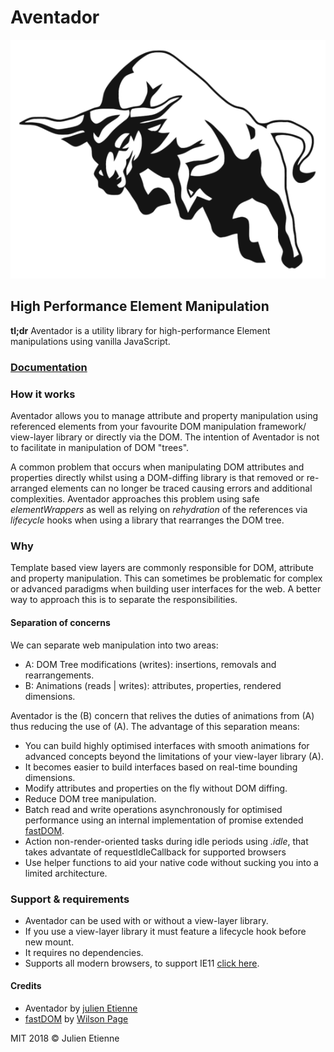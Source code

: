 # Aventador

<img src="https://raw.githubusercontent.com/julienetie/img/master/aventador-small.png"  />

## High Performance Element Manipulation

**tl;dr** Aventador is a utility library for high-performance Element manipulations using vanilla JavaScript. 

### [Documentation](https://github.com/julienetie/aventador/blob/master/documentation.md)

### How it works
Aventador allows you to manage attribute and property manipulation using referenced elements from your 
favourite DOM manipulation framework/ view-layer library or directly via the DOM. The intention of Aventador is not to facilitate in manipulation of DOM "trees".

A common problem that occurs when manipulating DOM attributes and properties directly whilst using a DOM-diffing library is that removed or re-arranged elements can no longer be traced causing errors and additional complexities. Aventador approaches this problem using safe _elementWrappers_ as well as relying on _rehydration_ of the references via _lifecycle_ hooks when using a library that rearranges the DOM tree. 

### Why
Template based view layers are commonly responsible for DOM, attribute and property manipulation. 
This can sometimes be problematic for complex or advanced paradigms when building user interfaces for the
web. A better way to approach this is to separate the responsibilities.

#### Separation of concerns
We can separate web manipulation into two areas:

- A: DOM Tree modifications (writes): insertions, removals and rearrangements.
- B: Animations (reads | writes): attributes, properties, rendered dimensions. 

Aventador is the (B) concern that relives the duties of animations from (A) thus reducing the use of (A).
The advantage of this separation means:

- You can build highly optimised interfaces with smooth animations for advanced 
concepts beyond the limitations of your view-layer library (A).
- It becomes easier to build interfaces based on real-time bounding dimensions.
- Modify attributes and properties on the fly without DOM diffing.
- Reduce DOM tree manipulation.
- Batch read and write operations asynchronously for optimised performance 
using an internal implementation of promise extended [fastDOM](https://github.com/wilsonpage/fastdom).
- Action non-render-oriented tasks during idle periods using _.idle_, that takes advantate of requestIdleCallback
for supported browsers
- Use helper functions to aid your native code without sucking you into a 
limited architecture.

### Support & requirements
- Aventador can be used with or without a view-layer library.
- If you use a view-layer library it must feature a lifecycle hook before new mount.
- It requires no dependencies. 
- Supports all modern browsers, to support IE11 [click here](#).

#### Credits
- Aventador by [julien Etienne](https://github.com/julienetie)
- [fastDOM](https://github.com/wilsonpage/fastdom) by [Wilson Page](https://github.com/wilsonpage)

MIT 2018 © Julien Etienne
